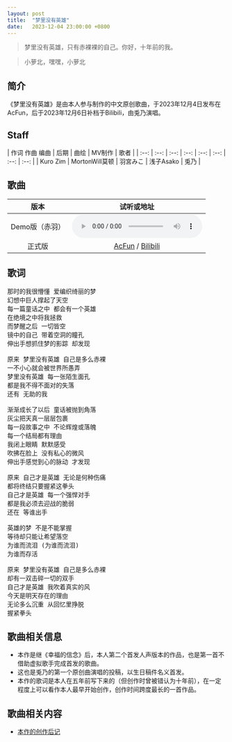 ```yaml
---
layout: post
title:  "梦里没有英雄"
date:   2023-12-04 23:00:00 +0800
---
```


> 梦里没有英雄，只有赤裸裸的自己。你好，十年前的我。

> 小萝北，嘿嘿，小萝北

## 简介

《梦里没有英雄》是由本人参与制作的中文原创歌曲，于2023年12月4日发布在AcFun，后于2023年12月6日补档于Bilibili，由兎乃演唱。

## Staff

| 作词 作曲 编曲 | 后期 | 曲绘 | MV制作 | 歌者 |
| :--: | :--: | :--: | :--: | :--: | :--: | :--: | :--: | 
| Kuro Zim | MortonWill莫顿 | 羽宮みこ | 浅子Asako | 兎乃 |

## 歌曲

| 版本 | 试听或地址 |
| :--: | :--: |
| Demo版（赤羽） |<audio controls><source src="/assets/audio/song22demo.wav" type="audio/wav"></audio> |
| 正式版 |[AcFun](https://www.acfun.cn/v/ac43138665) / [Bilibili](https://www.bilibili.com/video/BV1Bu4y1V7oa)|

## 歌词

<pre>
那时的我很懵懂 爱编织绮丽的梦
幻想中巨人撑起了天空
每一篇童话之中 都会有一个英雄
在绝境之中将我拯救
而梦醒之后 一切皆空
镜中的自己 带着空洞的瞳孔
伸出手想抓住梦的影踪 却发现

原来 梦里没有英雄 自己是多么赤裸
一不小心就会被世界所愚弄
梦里没有英雄 每一张陌生面孔
都是我不得不面对的失落
还有 无助的我

渐渐成长了以后 童话被抛到角落
灰尘把天真一层层包裹
每一段故事之中 不论辉煌或落魄
每一个结局都有理由
我闭上眼睛 默默感受
吹拂在脸上 没有私心的微风
伸出手感觉到心的脉动 才发现

原来 自己才是英雄 无论是何种伤痛
都将终结只要握紧这拳头
自己才是英雄 每一个强悍对手
都是我必须去迎战的脆弱
还在 等谁出手

英雄的梦 不是不能掌握
等待却只能让希望落空
为谁而流泪 (为谁而流泪)
为谁而存活

原来 梦里没有英雄 自己是多么赤裸
却有一双击碎一切的双手
自己才是英雄 我吹着真实的风
今天是明天存在的理由
无论多么沉重 从回忆里挣脱
握紧拳头
</pre>

## 歌曲相关信息

* 本作是继《幸福的信念》后，本人第二个首发人声版本的作品，也是第一首不借助虚拟歌手完成首发的歌曲。
* 这也是兎乃的第一个原创曲演唱的投稿，以生日稿件名义首发。
* 本作的歌词是本人在五年前写下来的（但创作时曾被错认为十年前），在一定程度上可以看作本人最早开始创作，创作时间跨度最长的一首作品。

## 歌曲相关内容

* [本作的创作后记](https://www.acfun.cn/v/ac43138916)